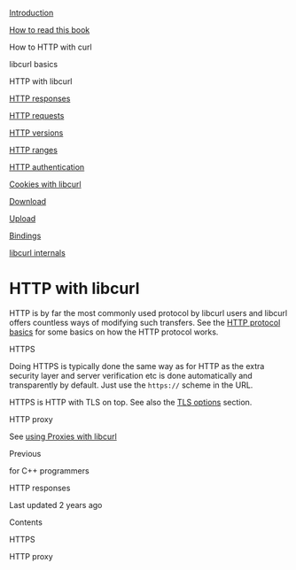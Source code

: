 <a href="index.html" class="link-a079aa82--primary-53a25e66--logoLink-10d08504"></a>





<a href="index.html" class="link-a079aa82--primary-53a25e66--logoLink-10d08504"></a>





<a href="index.html" class="navButton-94f2579c--navButtonClickable-161b88ca"><span class="text-4505230f--UIH300-2063425d--textContentFamily-49a318e1--navButtonLabel-14a4968f">Introduction</span></a>

<a href="how-to-read.html" class="navButton-94f2579c--navButtonClickable-161b88ca"><span class="text-4505230f--UIH300-2063425d--textContentFamily-49a318e1--navButtonLabel-14a4968f">How to read this book</span></a>





<span class="text-4505230f--UIH300-2063425d--textContentFamily-49a318e1--navButtonLabel-14a4968f">How to HTTP with curl</span>

<span class="text-4505230f--UIH300-2063425d--textContentFamily-49a318e1--navButtonLabel-14a4968f">libcurl basics</span>

<span class="text-4505230f--UIH300-2063425d--textContentFamily-49a318e1--navButtonLabel-14a4968f">HTTP with libcurl</span>

<a href="libcurl-http/responses.html" class="navButton-94f2579c--pageItemWithChildrenNested-2c5d8183--navButtonClickable-161b88ca"><span class="text-4505230f--UIH300-2063425d--textContentFamily-49a318e1--navButtonLabel-14a4968f">HTTP responses</span></a>

<a href="libcurl-http/requests.html" class="navButton-94f2579c--pageItemWithChildrenNested-2c5d8183--navButtonClickable-161b88ca"><span class="text-4505230f--UIH300-2063425d--textContentFamily-49a318e1--navButtonLabel-14a4968f">HTTP requests</span></a>

<a href="libcurl-http/versions.html" class="navButton-94f2579c--pageItemWithChildrenNested-2c5d8183--navButtonClickable-161b88ca"><span class="text-4505230f--UIH300-2063425d--textContentFamily-49a318e1--navButtonLabel-14a4968f">HTTP versions</span></a>

<a href="libcurl-http/ranges.html" class="navButton-94f2579c--pageItemWithChildrenNested-2c5d8183--navButtonClickable-161b88ca"><span class="text-4505230f--UIH300-2063425d--textContentFamily-49a318e1--navButtonLabel-14a4968f">HTTP ranges</span></a>

<a href="libcurl-http/auth.html" class="navButton-94f2579c--pageItemWithChildrenNested-2c5d8183--navButtonClickable-161b88ca"><span class="text-4505230f--UIH300-2063425d--textContentFamily-49a318e1--navButtonLabel-14a4968f">HTTP authentication</span></a>

<a href="libcurl-http/cookies.html" class="navButton-94f2579c--pageItemWithChildrenNested-2c5d8183--navButtonClickable-161b88ca"><span class="text-4505230f--UIH300-2063425d--textContentFamily-49a318e1--navButtonLabel-14a4968f">Cookies with libcurl</span></a>

<a href="libcurl-http/download.html" class="navButton-94f2579c--pageItemWithChildrenNested-2c5d8183--navButtonClickable-161b88ca"><span class="text-4505230f--UIH300-2063425d--textContentFamily-49a318e1--navButtonLabel-14a4968f">Download</span></a>

<a href="libcurl-http/upload.html" class="navButton-94f2579c--pageItemWithChildrenNested-2c5d8183--navButtonClickable-161b88ca"><span class="text-4505230f--UIH300-2063425d--textContentFamily-49a318e1--navButtonLabel-14a4968f">Upload</span></a>

<a href="bindings.html" class="navButton-94f2579c--navButtonClickable-161b88ca"><span class="text-4505230f--UIH300-2063425d--textContentFamily-49a318e1--navButtonLabel-14a4968f">Bindings</span></a>

<a href="internals.html" class="navButton-94f2579c--navButtonClickable-161b88ca"><span class="text-4505230f--UIH300-2063425d--textContentFamily-49a318e1--navButtonLabel-14a4968f">libcurl internals</span></a>

<a href="bookindex.html" class="navButton-94f2579c--navButtonClickable-161b88ca"><span class="text-4505230f--UIH300-2063425d--textContentFamily-49a318e1--navButtonLabel-14a4968f"></span></a>





# <span class="text-4505230f--DisplayH900-bfb998fa--textContentFamily-49a318e1">HTTP with libcurl</span>

<span class="text-4505230f--UIH300-2063425d--textUIFamily-5ebd8e40--text-8ee2c8b2"></span>

<span class="text-4505230f--UIH300-2063425d--textUIFamily-5ebd8e40--text-8ee2c8b2"></span>

<span class="text-4505230f--TextH400-3033861f--textContentFamily-49a318e1"><span data-key="9df88fd1bbce4812a7ac66f4192fded3"><span data-offset-key="9df88fd1bbce4812a7ac66f4192fded3:0">HTTP is by far the most commonly used protocol by libcurl users and libcurl offers countless ways of modifying such transfers. See the </span></span><a href="http/basics.html" class="link-a079aa82--primary-53a25e66--link-faf6c434"><span data-key="ecd9de310e3b4567b7331c431a134941"><span data-offset-key="ecd9de310e3b4567b7331c431a134941:0">HTTP protocol basics</span></span></a><span data-key="07891d7be9d943b5808b30e26a10172d"><span data-offset-key="07891d7be9d943b5808b30e26a10172d:0"> for some basics on how the HTTP protocol works.</span></span></span>

<span class="text-4505230f--HeadingH700-04e1a2a3--textContentFamily-49a318e1"><span data-key="d0f5591b419748209696498eb8844d05"><span data-offset-key="d0f5591b419748209696498eb8844d05:0">HTTPS</span></span></span>

<span class="text-4505230f--TextH400-3033861f--textContentFamily-49a318e1"><span data-key="41c035bdda004ca2b5f70190611a2908"><span data-offset-key="41c035bdda004ca2b5f70190611a2908:0">Doing HTTPS is typically done the same way as for HTTP as the extra security layer and server verification etc is done automatically and transparently by default. Just use the </span><span data-offset-key="41c035bdda004ca2b5f70190611a2908:1">`https://`</span><span data-offset-key="41c035bdda004ca2b5f70190611a2908:2"> scheme in the URL.</span></span></span>

<span class="text-4505230f--TextH400-3033861f--textContentFamily-49a318e1"><span data-key="26093f854f964701ac5cd5c3f58fd612"><span data-offset-key="26093f854f964701ac5cd5c3f58fd612:0">HTTPS is HTTP with TLS on top. See also the </span></span><a href="libcurl/options/tlsoptions.html" class="link-a079aa82--primary-53a25e66--link-faf6c434"><span data-key="e869280680254f7cbe175087f18fac16"><span data-offset-key="e869280680254f7cbe175087f18fac16:0">TLS options</span></span></a><span data-key="0a7ea1a256d04335b69af46ec33c6e8b"><span data-offset-key="0a7ea1a256d04335b69af46ec33c6e8b:0"> section.</span></span></span>

<span class="text-4505230f--HeadingH700-04e1a2a3--textContentFamily-49a318e1"><span data-key="5ef73ca02e43423ba431de5a26755f64"><span data-offset-key="5ef73ca02e43423ba431de5a26755f64:0">HTTP proxy</span></span></span>

<span class="text-4505230f--TextH400-3033861f--textContentFamily-49a318e1"><span data-key="6ac4268c46004f96b9a364d8a8d601d2"><span data-offset-key="6ac4268c46004f96b9a364d8a8d601d2:0">See </span></span><a href="libcurl/proxies.html" class="link-a079aa82--primary-53a25e66--link-faf6c434"><span data-key="469b2667b41e465aaaf8ac55e709d638"><span data-offset-key="469b2667b41e465aaaf8ac55e709d638:0">using Proxies with libcurl</span></span></a><span data-key="dcf41749174a4284b79dfe4c82ae68a8"><span data-offset-key="dcf41749174a4284b79dfe4c82ae68a8:0"><span data-slate-zero-width="z">​</span></span></span></span>

<a href="libcurl/cplusplus.html" class="reset-3c756112--card-6570f064--whiteCard-fff091a4--cardPrevious-56a5e674"></a>

<span class="text-4505230f--TextH200-a3425406--textContentFamily-49a318e1">Previous</span>

<span class="text-4505230f--UIH400-4e41e82a--textContentFamily-49a318e1">for C++ programmers</span>

<a href="libcurl-http/responses.html" class="reset-3c756112--card-6570f064--whiteCard-fff091a4--cardNext-19241c42"></a>


<span class="text-4505230f--UIH400-4e41e82a--textContentFamily-49a318e1">HTTP responses</span>



<span class="text-4505230f--TextH200-a3425406--textContentFamily-49a318e1">Last updated 2 years ago</span>



<span class="text-4505230f--InfoH100-1e92e1d1--textContentFamily-49a318e1">Contents</span>

<a href="libcurl-http.html#https" class="reset-3c756112--menuItem-aa02f6ec--menuItemLight-757d5235--menuItemInline-173bdf97--pageTocItem-f4427024"></a>

<span class="text-4505230f--UIH300-2063425d--textContentFamily-49a318e1"><span class="text-4505230f--UIH200-50ead35f--textContentFamily-49a318e1">HTTPS</span></span>

<a href="libcurl-http.html#http-proxy" class="reset-3c756112--menuItem-aa02f6ec--menuItemLight-757d5235--menuItemInline-173bdf97--pageTocItem-f4427024"></a>

<span class="text-4505230f--UIH300-2063425d--textContentFamily-49a318e1"><span class="text-4505230f--UIH200-50ead35f--textContentFamily-49a318e1">HTTP proxy</span></span>
